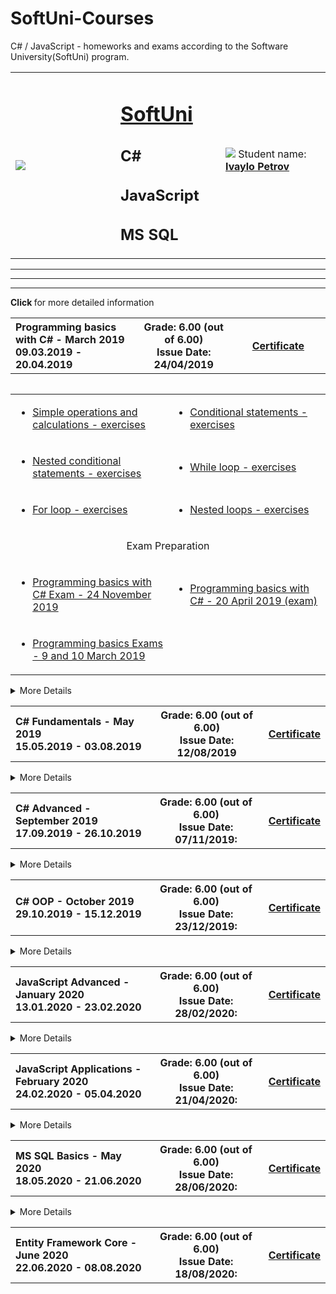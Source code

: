 # SoftUni-Courses
C# / JavaScript - homeworks and exams according to the Software University(SoftUni) program. 
<!-- HEAD START -->
<table border="0.9" width="100%" cellspacing="12" cellpadding="5" align="center">
   <tbody>
      <tr>
         <td align="left" width="33%"><img style="text-align: center;" src="http://conf.softuni.bg/wp-content/uploads/2015/01/SoftUni-Logo-Flat_square-blue-300x235.png"/></td>
         <td align="left" width="33%">
            <h1><a href="https://softuni.bg/">SoftUni</a></h1>
            <h2>C#</h2>
            <h2>JavaScript</h2>
            <h2>MS SQL</h2>
         </td>
         <td align="left" width="33%">
            <img src="https://avatars1.githubusercontent.com/u/52930559?s=460&u=56c073c9be5078b046e7d01ceff70417375ceb2f&v=4"/>
            <!--   TODO: Add linkedIn profile -->
            <!-- <img src="https://avatars1.githubusercontent.com/u/52930559?s=460&u=56c073c9be5078b046e7d01ceff70417375ceb2f&v=4" width = 20% height= 20% alt="LinkedIn" /> -->
            Student name: 
            <strong>
            <a title="Ivaylo Petrov" href="XXXX" target="_blank">
            Ivaylo Petrov
            </a>
            </strong></p>
         </td>
      </tr>
   </tbody>
</table>
<!-- HEAD END -->
<!-- C# Basics Start -->
<hr />
<hr />
<hr />
<!-- Summary Begin -->

<!-- <details> -->
   <summary>
      <strong> Click </strong> for more detailed information
      <table border="0" width="100%" cellspacing="3" cellpadding="4" align="left">
         <tbody>
            <tr>
               <th align="left" width="40%">Programming basics with C# - March 2019 <br /> 
                  09.03.2019 - 20.04.2019
               </th>
               <th width="30%">Grade: 6.00 (out of 6.00)<br /> Issue Date: 24/04/2019</th>
               <th>
                  <p><a width="20% title="C# Basics" href="https://softuni.bg/certificates/details/66322/4f0418c3" target="_blank">Certificate</a></p>
               </th>
            </tr>
         </tbody>
      </table>
   </summary>
   <!-- Summary End -->
   <table border="0" width="100%" cellspacing="3" cellpadding="4" align="left">
      <tbody>
         <!-- Course Body -->
         <tr>
            <td width="19.5%">
               <ul>
                  <li>
                     <p><a title="Simple operations and calculations" href="https://github.com/q2kPetrov/SoftUni-Courses/tree/master/C%23%20Basics/Exercises/1.%20Simple%20Operations%20and%20Calculations" target="_blank">Simple operations and calculations - exercises</a></p>
                  </li>
               </ul>
            <td colspan="2" width="19.5%">
               <ul>
                  <li>
                     <p><a title="Conditional statements" href="https://github.com/q2kPetrov/SoftUni-Courses/tree/master/C%23%20Basics/Exercises/2_Conditional-statements" target="_blank">Conditional statements - exercises</a></p>
                  </li>
               </ul>
            </td>
         </tr>
         <tr>
            <td width="19.5%">
               <ul>
                  <li>
                     <p><a title="Nested conditional statements" href="https://github.com/q2kPetrov/SoftUni-Courses/tree/master/C%23%20Basics/Exercises/3_Nested-conditional-statements" target="_blank">Nested conditional statements - exercises</a></p>
                  </li>
               </ul>
            </td>
            <td colspan="2" width="19.5%">
               <ul>
                  <li>
                     <p><a title="While loop" href="https://github.com/q2kPetrov/SoftUni-Courses/tree/master/C%23%20Basics/Exercises/4_While-loop" target="_blank">While loop - exercises</a></p>
                  </li>
               </ul>
            </td>
         </tr>
         <tr>
            <td width="19.5%">
               <ul>
                  <li>
                     <p><a title="For loop" href="https://github.com/q2kPetrov/SoftUni-Courses/tree/master/C%23%20Basics/Exercises/5_For-loop" target="_blank">For loop - exercises</a></p>
                  </li>
               </ul>
            </td>
            <td colspan="2" width="20%">
               <ul>
                  <li>
                     <p><a title="Nested loops" href="https://github.com/q2kPetrov/SoftUni-Courses/tree/master/C%23%20Basics/Exercises/6_Nested-loops" target="_blank">Nested loops - exercises</a></p>
                  </li>
               </ul>
            </td>
         </tr>
         <tr>
         <tr>
            <td colspan="3" align="center" width="100%">
               <p>Exam Preparation</p>
            </td>
         </tr>
         </tr>
         <tr>
            <td width="19.5%">
               <ul>
                  <li>
                     <p><a title="Exam 24 November 2019" href="https://github.com/q2kPetrov/SoftUni-Courses/tree/master/C%23%20Basics/Exams/Exam%20-%2024%20November%202019" target="_blank">Programming basics with C# Exam - 24 November 2019</a></p>
                  </li>
               </ul>
            </td>
            <td colspan="2" width="20%">
               <ul>
                  <li>
                     <p><a title="Exam 20 April 2019" href="https://github.com/q2kPetrov/SoftUni-Courses/tree/master/C%23%20Basics/Exams/Exam%20-%2020%20%20April%202019" target="_blank">Programming basics with C# - 20 April 2019 (exam)</a></p>
                  </li>
               </ul>
            </td>
         </tr>
         <tr>
         <tr>
            <td width="19.5%">
               <ul>
                  <li>
                     <p><a title="Programming basics Exam - 9/10 March" href="https://github.com/q2kPetrov/SoftUni-Courses/tree/master/C%23%20Basics/Exams/Exams%20-%209%20and%2010%20March%202019" target="_blank">Programming basics Exams - 9 and 10 March 2019</a></p>
                  </li>
               </ul>
            </td>
         </tr>
      </tbody>
   </table>
</details>
<hr />
<!-- C# Basics End -->
<!-- C# Fundamentals Start -->
<hr />
<!-- Summary Begin -->
<details>
   <summary>
      More Details
      <table border="0" width="100%" cellspacing="3" cellpadding="4" align="left">
         <tbody>
            <tr>
               <th align="left" width="50%">C# Fundamentals - May 2019<br /> 
                  15.05.2019 - 03.08.2019
               </th>
               <th width="40%">Grade: 6.00 (out of 6.00)<br /> Issue Date: 12/08/2019</th>
               <th>
                  <p><a title="C# Fundamentals" href="https://softuni.bg/certificates/details/69255/3315630e" target="_blank">Certificate</a></p>
               </th>
            </tr>
         </tbody>
      </table>
   </summary>
   <!-- Summary End -->
   <table border="0" width="100%" cellspacing="1" cellpadding="1" align="left">
      <tbody>
         <!-- Course Body -->
         <tr>
            <td width="19.5%">
               <ul>
                  <li>
                     <p><a title="Basic sintax, conditional statements and loops" href="https://github.com/q2kPetrov/SoftUni-Courses/tree/master/C%23%20Fundamentals/01_BasicSyntaxConditionalStatementsAndLoops/Exercises/Exercisesss" target="_blank">Basic sintax, conditional statements and loops - exercises</a></p>
                  </li>
               </ul>
               <ul>
                  <li>
                     <p><a title="Basic sintax, conditional statements and loops" href="https://github.com/q2kPetrov/SoftUni-Courses/tree/master/C%23%20Fundamentals/01_BasicSyntaxConditionalStatementsAndLoops/Exercises/Exercisesss" target="_blank">Basic sintax, conditional statements and loops - additional exercises</a></p>
                  </li>
               </ul>
            <td colspan="2" width="20%">
               <ul>
                  <li>
                     <p><a title="Lists" href="https://github.com/q2kPetrov/SoftUni-Courses/tree/master/C%23%20Fundamentals/05_Lists/Exercises" target="_blank">Lists - exercises</a></p>
                  </li>
               </ul>
               <ul>
                  <li>
                     <p><a title="Lists" href="https://github.com/q2kPetrov/SoftUni-Courses/tree/master/C%23%20Fundamentals/05_Lists/MoreExercises" target="_blank">Lists - additional exercises</a></p>
                  </li>
               </ul>
            </td>
         </tr>
         <tr>
            <td width="19.5%">
               <ul>
                  <li>
                     <p><a title="Data types and variables" href="https://github.com/q2kPetrov/SoftUni-Courses/tree/master/C%23%20Fundamentals/02_DataTypesAndVariables" target="_blank">Data types and variables - exercises</a></p>
                  </li>
               </ul>
            </td>
            <td colspan="2" width="20%">
               <ul>
                  <li>
                     <p><a title="Arrays" href="https://github.com/q2kPetrov/SoftUni-Courses/tree/master/C%23%20Fundamentals/03_Arrays/Exercises" target="_blank">Arrays - exercises</a></p>
                  </li>
               </ul>
               <ul>
                  <li>
                     <p><a title="Arrays" href="https://github.com/q2kPetrov/SoftUni-Courses/tree/master/C%23%20Fundamentals/03_Arrays/MoreExercises" target="_blank">Arrays - additional exercises</a></p>
                  </li>
               </ul>
            </td>
         </tr>
         <tr>
            <td width="19.5%">
               <ul>
                  <li>
                     <p><a title="Methods" href="https://github.com/q2kPetrov/SoftUni-Courses/tree/master/C%23%20Fundamentals/04_Methods/Exercises" target="_blank">Methods - exercises</a></p>
                  </li>
               </ul>
               <ul>
                  <li>
                     <p><a title="Arrays" href="https://github.com/q2kPetrov/SoftUni-Courses/tree/master/C%23%20Fundamentals/04_Methods/MoreExercises" target="_blank">Methods - additional exercises</a></p>
                  </li>
               </ul>
            </td>
            <td colspan="2" width="20%">
               <ul>
                  <li>
                     <p><a title="Objects and classes" href="https://github.com/q2kPetrov/SoftUni-Courses/tree/master/C%23%20Fundamentals/06_ObjectsAndClasses/Exercises" target="_blank">Objects and classes - exercises</a></p>
                  </li>
               </ul>
            </td>
         </tr>
         <tr>
            <td width="19.5%">
               <ul>
                  <li>
                     <p><a title="Associative arrays" href="https://github.com/q2kPetrov/SoftUni-Courses/tree/master/C%23%20Fundamentals/07_AssociativeArrays/Exercises" target="_blank">Associative arrays - exercises</a></p>
                  </li>
               </ul>
               <ul>
                  <li>
                     <p><a title="Associative arrays" href="https://github.com/q2kPetrov/SoftUni-Courses/tree/master/C%23%20Fundamentals/07_AssociativeArrays/MoreExercises" target="_blank">Associative arrays - additional exercises</a></p>
                  </li>
               </ul>
            </td>
            <td colspan="2" width="20%">
               <ul>
                  <li>
                     <p><a title="Text processing" href="https://github.com/q2kPetrov/SoftUni-Courses/tree/master/C%23%20Fundamentals/08_TextProcessing/Exercises" target="_blank">Text processing - exercises</a></p>
                  </li>
               </ul>
               <ul>
                  <li>
                     <p><a title="Text processing" href="https://github.com/q2kPetrov/SoftUni-Courses/tree/master/C%23%20Fundamentals/08_TextProcessing/MoreExercises" target="_blank">Text processing - additional exercises</a></p>
                  </li>
               </ul>
            </td>
         </tr>
         <tr>
            <td  width="19.5%">
               <ul>
                  <li>
                     <p><a title="Regular expressions" href="https://github.com/q2kPetrov/SoftUni-Courses/tree/master/C%23%20Fundamentals/09_RegularExpressions/Exercises" target="_blank">Regular expressions - exercises</a></p>
                  </li>
               </ul>
               <ul>
                  <li>
                     <p><a title="Regular expressions" href="https://github.com/q2kPetrov/SoftUni-Courses/tree/master/C%23%20Fundamentals/09_RegularExpressions/MoreExercises" target="_blank">Regular expressions - additional exercises</a></p>
                  </li>
               </ul>
            </td>
         </tr>
         <tr>
         <tr>
            <td colspan="3" align="center" width="100%">
               <p>Mid Exam Preparation</p>
            </td>
         </tr>
         </tr>
         <tr>
            <td width="19.5%">
               <ul>
                  <li>
                     <p><a title="Mid exam 10 March 2019 - group 2" href="https://github.com/q2kPetrov/SoftUni-Courses/tree/master/C%23%20Fundamentals/Exams/Mid%20Exams/Mid%20Exam%20-%2010%20March%202019%20Group%202" target="_blank">Mid exam 10 March 2019 - group 2</a></p>
                  </li>
               </ul>
            </td>
            <td colspan="2" width="20%">
               <ul>
                  <li>
                     <p><a title="Mid exam 30 June 2019 - group 1" href="https://github.com/q2kPetrov/SoftUni-Courses/tree/master/C%23%20Fundamentals/Exams/Mid%20Exams/Mid%20Exam%20-%2030%20June%202019%20Group%201" target="_blank">Mid exam 30 June 2019 - group 1</a></p>
                  </li>
               </ul>
            </td>
         </tr>
         <tr>
            <td width="19.5%">
               <ul>
                  <li>
                     <p><a title="Mid exam 4 November 2018" href="https://github.com/q2kPetrov/SoftUni-Courses/tree/master/C%23%20Fundamentals/Exams/Mid%20Exams/Mid%20Exam%20-%204%20November%202018" target="_blank">Mid exam 4 November 2018</a></p>
                  </li>
               </ul>
            </td>
            <td colspan="2" width="20%">
               <ul>
                  <li>
                     <p><a title="Mid exam 16 April 2019" href="https://github.com/q2kPetrov/SoftUni-Courses/tree/master/C%23%20Fundamentals/Exams/Mid%20Exams/Retake%20Mid%20Exam%20-%2016%20April%202019" target="_blank">Mid exam 16 April 2019</a></p>
                  </li>
               </ul>
            </td>
         </tr>
         <tr>
         <tr>
            <td colspan="3" align="center" width="100%">
               <p>Final Exam Preparation</p>
            </td>
         </tr>
         </tr>
         <tr>
            <td width="19.5%">
               <ul>
                  <li>
                     <p><a title="Final exam" href="https://github.com/q2kPetrov/SoftUni-  Courses/tree/master/C%23%20Fundamentals/Exams/Final%20Exams/Final%20Exam%20-%2003%20August%202019%20Group%201" target="_blank">Final exam - 3 August 2019 - group 1</a></p>
                  </li>
               </ul>
            </td>
            <td colspan="2" width="20%">
               <ul>
                  <li>
                     <p><a title="06 April 2019" href="https://github.com/q2kPetrov/SoftUni-Courses/tree/master/C%23%20Fundamentals/Exams/Final%20Exams/Final%20Exam%20-%2006%20April%202019" target="_blank">Final exam - 06 April 2019</a></p>
                  </li>
               </ul>
            </td>
         </tr>
         <tr>
            <td width="19.5%">
               <ul>
                  <li>
                     <p><a title="Final exam" href="https://github.com/q2kPetrov/SoftUni-Courses/tree/master/C%23%20Fundamentals/Exams/Final%20Exams/Final%20Exam%20-%2014%20April%202019%20Group%20I" target="_blank">Final exam - 14 April 2019 - group 1</a></p>
                  </li>
               </ul>
            </td>
            <td colspan="2" width="20%">
               <ul>
                  <li>
                     <p><a title="14 April 2019" href="https://github.com/q2kPetrov/SoftUni-Courses/tree/master/C%23%20Fundamentals/Exams/Final%20Exams/Final%20Exam%20-%2014%20April%202019%20Group%20II" target="_blank">Final exam - 14 April 2019 - group 2</a></p>
                  </li>
               </ul>
            </td>
         </tr>
         <tr>
            <td width="19.5%">
               <ul>
                  <li>
                     <p><a title="Final exam" href="https://github.com/q2kPetrov/SoftUni-Courses/tree/master/C%23%20Fundamentals/Exams/Final%20Exams/Final%20Exam%20-%2016%20December%202018" target="_blank">Final exam - 16 December 2018</a></p>
                  </li>
               </ul>
            </td>
            <td colspan="2" width="20%">
               <ul>
                  <li>
                     <p><a title="Final exam" href="https://github.com/q2kPetrov/SoftUni-Courses/tree/master/C%23%20Fundamentals/Exams/Final%20Exams/Final%20Exam%20Preparation%20-%2024%20July%202019" target="_blank">Final exam - 24 July 2019</a></p>
                  </li>
               </ul>
            </td>
         </tr>
         <tr>
            <td width="19.5%">
               <ul>
                  <li>
                     <p><a title="Retake Final exam" href="https://github.com/q2kPetrov/SoftUni-Courses/tree/master/C%23%20Fundamentals/Exams/Final%20Exams/Retake%20Final%20Exam%20-%2018%20April%202018" target="_blank">Final exam - Retake - 18 April 2018</a></p>
                  </li>
               </ul>
            </td>
         </tr>
      </tbody>
   </table>
</details>
<hr />
<!-- C# Fundamentals End -->
<!-- C# Advanced Start -->  
<hr />
<!-- Summary Begin -->
<details>
   <summary>
      More Details
      <table border="0" width="100%" cellspacing="3" cellpadding="4" align="left">
         <tr>
            <th align="left" width="50%">C# Advanced - September 2019 <br /> 17.09.2019 - 26.10.2019</th>
            <th width="40%">Grade: 6.00 (out of 6.00) <br /> Issue Date: 07/11/2019:</th>
            <th>
               <p><a title="C# Advanced" href="https://softuni.bg/certificates/details/72147/9addc663" target="_blank">Certificate</a></p>
            </th>
         </tr>
      </table>
   </summary>
   <!-- Summary End -->
   <table border="0" width="100%" cellspacing="0" cellpadding="0" align="left">
      <!-- Course Body -->
      <tr >
         <td width="19.5%">
            <ul >
               <li>
                  <p><a title="Stacks and queues" href="https://github.com/q2kPetrov/SoftUni-Courses/tree/master/C%23Advanced/Exercises/01_StacksAndQueues" target="_blank">Stacks and queues - exercises</a>
                  </p>
               </li>
            </ul>
         </td>
         <td colspan="2" width="20%">
            <ul >
               <li>
                  <p><a title="Multidimensional arrays" href="https://github.com/q2kPetrov/SoftUni-Courses/tree/master/C%23Advanced/Exercises/02_MultidimensionalArrays" target="_blank">Multidimensional arrays - exercises</a></p>
               </li>
            </ul>
         </td>
      </tr>
      <tr >
         <td width="19.5%">
            <ul >
               <li>
                  <p><a title="Sets and dictionaries" href="https://github.com/q2kPetrov/SoftUni-Courses/tree/master/C%23Advanced/Exercises/03_SetsAndDictionaries" target="_blank">Sets and dictionaries - exercises</a>
                  </p>
               </li>
            </ul>
         </td>
         <td colspan="2" width="20%">
            <ul >
               <li>
                  <p><a title="Functional programming" href="https://github.com/q2kPetrov/SoftUni-Courses/tree/master/C%23Advanced/Exercises/04_FunctionalProgramming" target="_blank">Functional programming - exercises</a></p>
               </li>
            </ul>
         </td>
      </tr>
      <tr >
         <td width="19.5%">
            <ul >
               <li>
                  <p><a title="Defining classes" href="https://github.com/q2kPetrov/SoftUni-Courses/tree/master/C%23Advanced/Exercises/05_DefiningClasses" target="_blank">Defining classes - exercises</a>
                  </p>
               </li>
            </ul>
         </td>
         <td colspan="2" width="20%">
            <ul >
               <li>
                  <p><a title="Generics" href="https://github.com/q2kPetrov/SoftUni-Courses/tree/master/C%23Advanced/Exercises/06_Generics" target="_blank">Generics - exercises</a></p>
               </li>
            </ul>
         </td>
      </tr>
      <tr >
         <td width="19.5%">
            <ul >
               <li>
                  <p><a title="Iterators and comparators" href="https://github.com/q2kPetrov/SoftUni-Courses/tree/master/C%23Advanced/Exercises/07_IteratorsAndComparators" target="_blank">Iterators and comparators - exercises</a>
                  </p>
               </li>
            </ul>
         </td>
      </tr>
      <tr>
      <tr>
         <td colspan="3" align="center" width="100%">
            <p>Exam Preparation</p>
         </td>
      </tr>
      </tr>
      <tr >
         <td width="19.5%">
            <ul >
               <li>
                  <p><a title="13 August 2019" href="https://github.com/q2kPetrov/SoftUni-Courses/tree/master/C%23Advanced/ExamPreparation/13_August_2019" target="_blank">Exam - 13 August 2019</a>
                  </p>
               </li>
            </ul>
         </td>
         <td colspan="2" width="20%">
            <ul >
               <li>
                  <p><a title="16 April 2019" href="https://github.com/q2kPetrov/SoftUni-Courses/tree/master/C%23Advanced/ExamPreparation/16_April_2019" target="_blank">Exam - 16 April 2019</a></p>
               </li>
            </ul>
         </td>
      </tr>
      <tr >
         <td width="19.5%">
            <ul >
               <li>
                  <p><a title="17 February 2019" href="https://github.com/q2kPetrov/SoftUni-Courses/tree/master/C%23Advanced/ExamPreparation/17_Feb_2019" target="_blank">Exam - 17 February 2019</a>
                  </p>
               </li>
            </ul>
         </td>
         <td colspan="2" width="20%">
            <ul >
               <li>
                  <p><a title="23 June 2019" href="https://github.com/q2kPetrov/SoftUni-Courses/tree/master/C%23Advanced/ExamPreparation/23_June_2019" target="_blank">Exam - 23 June 2019</a></p>
               </li>
            </ul>
         </td>
      </tr>
      <tr >
         <td width="19.5%">
            <ul >
               <li>
                  <p><a title="23 October 2019" href="https://github.com/q2kPetrov/SoftUni-Courses/tree/master/C%23Advanced/ExamPreparation/23_October_2019" target="_blank">Exam - 23 October 2019</a>
                  </p>
               </li>
            </ul>
         </td>
         <td colspan="2" width="20%">
            <ul >
               <li>
                  <p><a title="24 February 2019" href="https://github.com/q2kPetrov/SoftUni-Courses/tree/master/C%23Advanced/ExamPreparation/24_Feb_2019" target="_blank">Exam - 24 February 2019</a></p>
               </li>
            </ul>
         </td>
      </tr>
   </table>
</details>
<hr />
<!-- C# Advanced End -->
<!-- C# OOP Start -->  
<hr />
<!-- Summary Begin -->
<details>
   <summary>
      More Details
      <table border="0" width="100%" cellspacing="1" cellpadding="3" align="left">
         <tr>
            <th align="left" width="50%">C# OOP - October 2019 <br /> 29.10.2019 - 15.12.2019</th>
            <th width="40%">Grade: 6.00 (out of 6.00) <br /> Issue Date: 23/12/2019:</th>
            <th>
               <p><a title="C# OOP" href="https://softuni.bg/certificates/details/75306/fc669a56" target="_blank">Certificate</a></p>
            </th>
         </tr>
      </table>
   </summary>
   <!-- Summary End -->
   <table border="0" width="100%" cellspacing="0" cellpadding="0" align="left">
      <!-- Course Body -->
      <tr >
         <td width="19.5%">
            <ul >
               <li>
                  <p><a title="Working with abstraction" href="https://github.com/q2kPetrov/SoftUni-Courses/tree/master/C%23%20OOP/01_WorkingWithAbstraction" target="_blank">Working with abstraction - exercises</a>
                  </p>
               </li>
            </ul>
         </td>
         <td colspan="2" width="20%">
            <ul >
               <li>
                  <p><a title="Inheritance" href="https://github.com/q2kPetrov/SoftUni-Courses/tree/master/C%23%20OOP/02_Inheritance" target="_blank">Inheritance - exercises</a></p>
               </li>
            </ul>
         </td>
      </tr>
      <tr >
         <td width="19.5%">
            <ul >
               <li>
                  <p><a title="Encapsulation" href="https://github.com/q2kPetrov/SoftUni-Courses/tree/master/C%23%20OOP/03_Encapsulation" target="_blank">Encapsulation - exercises</a>
                  </p>
               </li>
            </ul>
         </td>
         <td colspan="2" width="20%">
            <ul >
               <li>
                  <p><a title="Interfaces and abstraction" href="https://github.com/q2kPetrov/SoftUni-Courses/tree/master/C%23%20OOP/04_InterfacesAndAbstraction" target="_blank">Interfaces and abstraction - exercises</a></p>
               </li>
            </ul>
         </td>
      </tr>
      <tr >
         <td width="19.5%">
            <ul >
               <li>
                  <p><a title="Polymorphism" href="https://github.com/q2kPetrov/SoftUni-Courses/tree/master/C%23%20OOP/05_Polymorphism" target="_blank">Polymorphism - exercises</a>
                  </p>
               </li>
            </ul>
         </td>
         <td colspan="2" width="20%">
            <ul >
               <li>
                  <p><a title="Reflection" href="https://github.com/q2kPetrov/SoftUni-Courses/tree/master/C%23%20OOP/06_Reflection/Exercises" target="_blank">Reflection - exercises</a></p>
               </li>
            </ul>
         </td>
      </tr>
      <tr >
         <td width="19.5%">
            <ul >
               <li>
                  <p><a title="Unit testing" href="https://github.com/q2kPetrov/SoftUni-Courses/tree/master/C%23%20OOP/07_UnitTesting" target="_blank">Unit testing - exercises</a>
                  </p>
               </li>
            </ul>
         </td>
      </tr>
      <tr>
      <tr>
         <td colspan="3" align="center" width="100%">
            <p>Exam Preparation</p>
         </td>
      </tr>
      </tr>
      <tr >
         <td width="19.5%">
            <ul >
               <li>
                  <p><a title="14 April 2019" href="https://github.com/q2kPetrov/SoftUni-Courses/tree/master/C%23%20OOP/Exams/14%20April%202019" target="_blank">Exam - 14 April 2019</a>
                  </p>
               </li>
            </ul>
         </td>
         <td colspan="2" width="20%">
            <ul >
               <li>
                  <p><a title="18 November 2018" href="https://github.com/q2kPetrov/SoftUni-Courses/tree/master/C%23%20OOP/Exams/C%23%20OOP%20Exam%20-%2018%20November%202018" target="_blank">Exam - 18 November 2018</a></p>
               </li>
            </ul>
         </td>
      </tr>
      <tr >
         <td width="19.5%">
            <ul >
               <li>
                  <p><a title="07 December 2019" href="https://github.com/q2kPetrov/SoftUni-Courses/tree/master/C%23%20OOP/Exams/Demo%20Exam%20-%2007%20December%202019" target="_blank">Exam - 07 December 2019</a>
                  </p>
               </li>
            </ul>
         </td>
         <td colspan="2" width="20%">
            <ul >
               <li>
                  <p><a title="11 August 2019" href="https://github.com/q2kPetrov/SoftUni-Courses/tree/master/C%23%20OOP/Exams/OOP%20Exam%20-%2011%20August%202019" target="_blank">Exam - 11 August 2019</a></p>
               </li>
            </ul>
         </td>
      </tr>
      <tr >
         <td width="19.5%">
            <ul >
               <li>
                  <p><a title="15 August 2019" href="https://github.com/q2kPetrov/SoftUni-Courses/tree/master/C%23%20OOP/Exams/OOP%20Retake%20Exam%20-%2015%20August%202019" target="_blank">Exam - 15 August 2019</a>
                  </p>
               </li>
            </ul>
         </td>
         <td colspan="2" width="20%">
            <ul >
               <li>
                  <p><a title="18 April 2019" href="https://github.com/q2kPetrov/SoftUni-Courses/tree/master/C%23%20OOP/Exams/OOP%20Retake%20Exam%20-%2018%20April%202019" target="_blank">Exam - 18 April 2019</a></p>
               </li>
            </ul>
         </td>
      </tr>
   </table>
</details>
<hr />
<!-- C# OOP End -->
<!-- JavaScript Advanced Start -->  
<hr />
<!-- Summary Begin -->
<details>
   <summary>
      More Details
      <table border="0" width="100%" cellspacing="1" cellpadding="3" align="left">
         <tr>
            <th align="left" width="50%">JavaScript Advanced - January 2020 <br /> 13.01.2020 - 23.02.2020</th>
            <th width="40%">Grade: 6.00 (out of 6.00) <br /> Issue Date: 28/02/2020:</th>
            <th>
               <p><a title="C# OOP" href="https://softuni.bg/certificates/details/76354/4b5497b1" target="_blank">Certificate</a></p>
            </th>
         </tr>
      </table>
   </summary>
   <!-- Summary End -->
   <table border="0" width="100%" cellspacing="0" cellpadding="0" align="left">
      <!-- Course Body -->
      <tr >
         <td width="19.5%">
            <ul >
               <li>
                  <p><a title="Syntax, functions and statements" href="https://github.com/q2kPetrov/SoftUni-Courses/tree/master/Exercises/1.%20Syntax%2C%20Functions%20and%20Statements" target="_blank">Syntax, functions and statements - exercises</a>
                  </p>
               </li>
            </ul>
         </td>
         <td colspan="2" width="20%">
            <ul >
               <li>
                  <p><a title="Arrays" href="https://github.com/q2kPetrov/SoftUni-Courses/tree/master/Exercises/2.%20Arrays" target="_blank">Arrays - exercises</a></p>
               </li>
            </ul>
         </td>
      </tr>
      <tr >
         <td width="19.5%">
            <ul >
               <li>
                  <p><a title="Objects" href="https://github.com/q2kPetrov/SoftUni-Courses/tree/master/Exercises/3.%20Objects" target="_blank">Objects - exercises</a>
                  </p>
               </li>
            </ul>
         </td>
         <td colspan="2" width="20%">
            <ul >
               <li>
                  <p><a title="Advanced functions" href="https://github.com/q2kPetrov/SoftUni-Courses/tree/master/Exercises/4.%20Advanced%20Functions" target="_blank">Advanced functions - exercises</a></p>
               </li>
            </ul>
         </td>
      </tr>
      <tr >
         <td width="19.5%">
            <ul >
               <li>
                  <p><a title="DOM" href="https://github.com/q2kPetrov/SoftUni-Courses/tree/master/Exercises/5.%20DOM" target="_blank">DOM - exercises</a>
                  </p>
               </li>
            </ul>
         </td>
         <td colspan="2" width="20%">
            <ul >
               <li>
                  <p><a title="DOM manipulation" href="https://github.com/q2kPetrov/SoftUni-Courses/tree/master/Exercises/6.%20DOM%20Manipulations" target="_blank">DOM manipulation - exercises</a></p>
               </li>
            </ul>
         </td>
      </tr>
      <tr >
         <td width="19.5%">
            <ul >
               <li>
                  <p><a title="Classes" href="https://github.com/q2kPetrov/SoftUni-Courses/tree/master/Exercises/7.%20Classes" target="_blank">Classes - exercises</a>
                  </p>
               </li>
            </ul>
         </td>
         <td colspan="2" width="20%">
            <ul >
               <li>
                  <p><a title="Unit testing" href="https://github.com/q2kPetrov/SoftUni-Courses/tree/master/Exercises/8.%20Unit%20Testing" target="_blank">Unit testing - exercises</a></p>
               </li>
            </ul>
         </td>
      </tr>
      <tr >
         <td width="20%">
            <ul >
               <li>
                  <p><a title="String and Regex" href="https://github.com/q2kPetrov/SoftUni-Courses/tree/master/Exercises/9.%20String%20and%20RegExp" target="_blank">String and Regex - exercises</a>
                  </p>
               </li>
            </ul>
         </td>
      <tr>
      <tr>
         <td colspan="3" align="center" width="100%">
            <p>Exam Preparation</p>
         </td>
      </tr>
      </tr>
      <tr >
         <td width="19.5%">
            <ul >
               <li>
                  <p><a title="26 October 2019" href="https://github.com/q2kPetrov/SoftUni-Courses/tree/master/Exercises/Mid%20Exams/JS%20Advanced%20-%2026%20October%202019" target="_blank">Exam - 26 October 2019</a>
                  </p>
               </li>
            </ul>
         </td>
         <td colspan="2" width="20%">
            <ul >
               <li>
                  <p><a title="07 July 2019" href="https://github.com/q2kPetrov/SoftUni-Courses/tree/master/Exercises/Mid%20Exams/JS%20Advanced%20Exam%20-%2007%20July%202019" target="_blank">Exam - 07 July 2019</a></p>
               </li>
            </ul>
         </td>
      </tr>
      <tr >
         <td width="19.5%">
            <ul >
               <li>
                  <p><a title="July 2019" href="https://github.com/q2kPetrov/SoftUni-Courses/tree/master/Exercises/Mid%20Exams/JS%20Advanced%20Exam%20Preparation%20-%20July%202019" target="_blank">Exam preparation -  July  2019</a>
                  </p>
               </li>
            </ul>
         </td>
         <td colspan="2" width="20%">
            <ul >
               <li>
                  <p><a title="08 April 2020" href="https://github.com/q2kPetrov/SoftUni-Courses/tree/master/Exercises/Mid%20Exams/JS%20Advanced%20Retake%20-%2008%20April%202020" target="_blank">Exam - 08 April 2020</a></p>
               </li>
            </ul>
         </td>
      </tr>
      <tr >
         <td width="19.5%">
            <ul >
               <li>
                  <p><a title="08 August 2019" href="https://github.com/q2kPetrov/SoftUni-Courses/tree/master/Exercises/Mid%20Exams/JS%20Advanced%20Retake%20-%2008%20August%202019" target="_blank">Exam - 08 August 2019</a>
                  </p>
               </li>
            </ul>
         </td>
         <td colspan="2" width="20%">
            <ul >
               <li>
                  <p><a title="10 December 2019" href="https://github.com/q2kPetrov/SoftUni-Courses/tree/master/Exercises/Mid%20Exams/JS%20Advanced%20Retake%20Exam%20-%2010%20December%202019" target="_blank">Exam - 10 December 2019</a></p>
               </li>
            </ul>
         </td>
      </tr>
   </table>
</details>
<hr />
<!-- JS Advanced End -->
<!-- JavaScript Applications Start -->  
<hr />
<!-- Summary Begin -->
<details>
   <summary>
      More Details
      <table border="0" width="100%" cellspacing="1" cellpadding="3" align="left">
         <tr>
            <th align="left" width="50%">JavaScript Applications - February 2020 <br /> 24.02.2020 - 05.04.2020</th>
            <th width="40%">Grade: 6.00 (out of 6.00) <br /> Issue Date: 21/04/2020:</th>
            <th>
               <p><a title="C# OOP" href="https://softuni.bg/certificates/details/80325/d2299076" target="_blank">Certificate</a></p>
            </th>
         </tr>
      </table>
   </summary>
   <!-- Summary End -->
   <table border="0" width="100%" cellspacing="0" cellpadding="0" align="left">
      <!-- Course Body -->
      <tr >
         <td width="19.5%">
            <ul >
               <li>
                  <p><a title="This" href="https://github.com/q2kPetrov/SoftUni-Courses/tree/master/JavaScript%20Applications/1_This" target="_blank">This - exercises</a>
                  </p>
               </li>
            </ul>
         </td>
         <td colspan="2" width="20%">
            <ul >
               <li>
                  <p><a title="Object composition" href="https://github.com/q2kPetrov/SoftUni-Courses/tree/master/JavaScript%20Applications/2_Object_Composition" target="_blank">Object composition - exercises</a></p>
               </li>
            </ul>
         </td>
      </tr>
      <tr >
         <td width="19.5%">
            <ul >
               <li>
                  <p><a title="Prototypes and inheritance" href="https://github.com/q2kPetrov/SoftUni-Courses/tree/master/JavaScript%20Applications/3_Prototypes_and_Inheritance" target="_blank">Prototypes and inheritance - exercises</a>
                  </p>
               </li>
            </ul>
         </td>
         <td colspan="2" width="20%">
            <ul >
               <li>
                  <p><a title="REST Services and AJAX" href="https://github.com/q2kPetrov/SoftUni-Courses/tree/master/JavaScript%20Applications/4_Rest_Services_and_AJAX" target="_blank">REST services and AJAX - exercises</a></p>
               </li>
            </ul>
         </td>
      </tr>
      <tr >
         <td width="19.5%">
            <ul >
               <li>
                  <p><a title="Asynchronous programming" href="https://github.com/q2kPetrov/SoftUni-Courses/tree/master/JavaScript%20Applications/5_Asynchronous_Programming" target="_blank">Asynchronous programming - exercises</a>
                  </p>
               </li>
            </ul>
         </td>
         <td colspan="2" width="20%">
            <ul >
               <li>
                  <p><a title="Remote DB" href="https://github.com/q2kPetrov/SoftUni-Courses/tree/master/JavaScript%20Applications/6_Remote_Databases" target="_blank">Remote DataBases - exercises</a></p>
               </li>
            </ul>
         </td>
      </tr>
      <tr >
         <td width="19.5%">
            <ul >
               <li>
                  <p><a title="Templating" href="https://github.com/q2kPetrov/SoftUni-Courses/tree/master/JavaScript%20Applications/7_Templating" target="_blank">Templating - exercises</a>
                  </p>
               </li>
            </ul>
         </td>
         <td colspan="2" width="20%">
            <ul >
               <li>
                  <p><a title="Routing" href="https://github.com/q2kPetrov/SoftUni-Courses/tree/master/Exercises/8.%20Unit%20Testing" target="_blank">Routing - exercises</a></p>
               </li>
            </ul>
         </td>
      </tr>
      <tr>
      <tr>
         <td colspan="3" align="center" width="100%">
            <p>Exam Preparation</p>
         </td>
      </tr>
      </tr>
      <tr >
         <td width="19.5%">
            <ul >
               <li>
                  <p><a title="05 April 2020" href="https://github.com/q2kPetrov/SoftUni-Courses/tree/master/JavaScript%20Applications/Exams" target="_blank">Exam - 05 April 2020</a>
                  </p>
               </li>
            </ul>
         </td>
         <td colspan="2" width="20%">
            <ul >
               <li>
                  <p><a title="07 December 2019" href="https://github.com/q2kPetrov/SoftUni-Courses/tree/master/JavaScript%20Applications/Exams" target="_blank">Exam - 07 December 2019</a></p>
               </li>
            </ul>
         </td>
      </tr>
      <!-- JavaScript Applications End --> 
      <!-- MS SQL Basics Start -->  
      <hr />
   </table>
</details>
<!-- Summary Begin -->
<details>
   <summary>
      More Details
      <table border="0" width="100%" cellspacing="1" cellpadding="3" align="left">
         <tr>
            <th align="left" width="50%">MS SQL Basics - May 2020 <br /> 18.05.2020 - 21.06.2020</th>
            <th width="40%">Grade: 6.00 (out of 6.00) <br /> Issue Date: 28/06/2020:</th>
            <th>
               <p><a title="MS SQL Basics" href="https://softuni.bg/certificates/details/83021/5bb4e9e7" target="_blank">Certificate</a></p>
            </th>
         </tr>
      </table>
   </summary>
   <!-- Summary End -->
   <table border="0" width="100%" cellspacing="0" cellpadding="0" align="left">
      <!-- Course Body -->
      <tr >
         <td width="19.5%">
            <ul >
               <li>
                  <p><a title="Data definition and datatypes" href="https://github.com/q2kPetrov/SoftUni-Courses/tree/master/Databases%20Basics%20-%20MS%20SQL%20Server/Exercises/01.Data-definition-%D0%B0nd-datatypes">Data definition and datatypes - exercises</a>
                  </p>
               </li>
            </ul>
         </td>
         <td colspan="2" width="20%">
            <ul >
               <li>
                  <p><a title="Basic CRUD" href="https://github.com/q2kPetrov/SoftUni-Courses/tree/master/Databases%20Basics%20-%20MS%20SQL%20Server/Exercises/02.Basic-CRUD" target="_blank">Basic CRUD - exercises</a></p>
               </li>
            </ul>
         </td>
      </tr>
      <tr >
         <td width="19.5%">
            <ul >
               <li>
                  <p><a title="Table relations" href="https://github.com/q2kPetrov/SoftUni-Courses/tree/master/Databases%20Basics%20-%20MS%20SQL%20Server/Exercises/03.Table-relations">Table relations - exercises</a>
                  </p>
               </li>
            </ul>
         </td>
         <td colspan="2" width="20%">
            <ul >
               <li>
                  <p><a title="Build-in Functions" href="https://github.com/q2kPetrov/SoftUni-Courses/tree/master/Databases%20Basics%20-%20MS%20SQL%20Server/Exercises/04.Built-in-Functions" target="_blank">Built-in functions - exercises</a></p>
               </li>
            </ul>
         </td>
      </tr>
      <tr >
         <td width="19.5%">
            <ul >
               <li>
                  <p><a title="Subqueries and joins" href="https://github.com/q2kPetrov/SoftUni-Courses/tree/master/Databases%20Basics%20-%20MS%20SQL%20Server/Exercises/05.Subqueries-and-JOINs">Subqueries and JOINs - exercises</a>
                  </p>
               </li>
            </ul>
         </td>
         <td colspan="2" width="20%">
            <ul >
               <li>
                  <p><a title="Indices and data aggregation" href="https://github.com/q2kPetrov/SoftUni-Courses/tree/master/Databases%20Basics%20-%20MS%20SQL%20Server/Exercises/06.Indices-and-Data-Aggregation" target="_blank">Indices and data aggregation - exercises</a></p>
               </li>
            </ul>
         </td>
      </tr>
      <tr >
         <td width="19.5%">
            <ul >
               <li>
                  <p><a title="Functions and procedures" href="https://github.com/q2kPetrov/SoftUni-Courses/tree/master/Databases%20Basics%20-%20MS%20SQL%20Server/Exercises/07.Functions%20and%20procedures">Functions and stored procedures - exercises</a>
                  </p>
               </li>
            </ul>
         </td>
      </tr>
      <tr>
      <tr>
         <td colspan="3" align="center" width="100%">
            <p>Exam Preparation</p>
         </td>
      </tr>
      </tr>
      <tr >
         <td width="19.5%">
            <ul >
               <li>
                  <p><a title="Databases MSSQL Exam - 13 Oct 2019" href="https://github.com/q2kPetrov/SoftUni-Courses/tree/master/Databases%20Basics%20-%20MS%20SQL%20Server/Exams/Databases%20MSSQL%20Exam%20-%2013%20Oct%202019" target="_blank">Databases MSSQL Exam - 13 Oct 2019</a>
                  </p>
               </li>
            </ul>
         </td>
         <td colspan="2" width="20%">
            <ul >
               <li>
                  <p><a title="Databases MSSQL Exam - 16 Apr 2019" href="https://github.com/q2kPetrov/SoftUni-Courses/tree/master/Databases%20Basics%20-%20MS%20SQL%20Server/Exams/Databases%20MSSQL%20Exam%20-%2016%20Apr%202019" target="_blank">Databases MSSQL Exam - 16 Apr 2019</a></p>
               </li>
            </ul>
         </td>
      </tr>
      <tr >
         <td width="19.5%">
            <ul >
               <li>
                  <p><a title="Databases MSSQL Exam - 17 Feb 2019" href="https://github.com/q2kPetrov/SoftUni-Courses/tree/master/Databases%20Basics%20-%20MS%20SQL%20Server/Exams/Databases%20MSSQL%20Exam%20-%2017%20Feb%202019" target="_blank">Databases MSSQL Exam - 17 Feb 2019</a>
                  </p>
               </li>
            </ul>
         </td>
         <td colspan="2" width="20%">
            <ul >
               <li>
                  <p><a title="Databases MSSQL Exam - 20 Oct 2019" href="https://github.com/q2kPetrov/SoftUni-Courses/tree/master/Databases%20Basics%20-%20MS%20SQL%20Server/Exams/Databases%20MSSQL%20Exam%20-%2020%20Oct%202019" target="_blank">Databases MSSQL Exam - 20 Oct 2019</a></p>
               </li>
            </ul>
         </td>
      </tr>
      <tr >
         <td width="19.5%">
            <ul >
               <li>
                  <p><a title="My MSSQL Exam - 21 July 2020" href="https://github.com/q2kPetrov/SoftUni-Courses/tree/master/Databases%20Basics%20-%20MS%20SQL%20Server/Exams/Databases%20MSSQL%20Exam%20-%2021%20Jun%202020" target="_blank">My MSSQL Exam - 21 July 2020</a>
                  </p>
               </li>
            </ul>
         </td>
         <hr />
   </table>
</details>
<hr />
<!-- MS SQL Basics End -->
<!-- MS SQL Advanced / EF Core Start -->  
<hr />
</table>
</details>
<!-- Summary Begin -->
<details>
   <summary>
      More Details
      <table border="0" width="100%" cellspacing="1" cellpadding="3" align="left">
         <tr>
            <th align="left" width="50%">Entity Framework Core - June 2020 <br /> 22.06.2020 - 08.08.2020</th>
            <th width="40%">Grade: 6.00 (out of 6.00) <br /> Issue Date: 18/08/2020:</th>
            <th>
               <p><a title="MSSQL advanced - Entity Framework Core" href="https://softuni.bg/certificates/details/86322/358ff520" target="_blank">Certificate</a></p>
            </th>
         </tr>
      </table>
   </summary>
   <!-- Summary End -->
   <table border="0" width="100%" cellspacing="0" cellpadding="0" align="left">
      <!-- Course Body -->
      <tr >
         <td width="19.5%">
            <ul >
               <li>
                  <p><a title="ADO.Net" href="https://github.com/q2kPetrov/SoftUni-Courses/tree/master/Entity%20Framework%20Core/Exercises/01.ADO.Net">ADO.Net - exercises</a>
                  </p>
               </li>
            </ul>
         </td>
         <td colspan="2" width="20%">
            <ul >
               <li>
                  <p><a title="Mini ORM" href="https://github.com/q2kPetrov/SoftUni-Courses/tree/master/Entity%20Framework%20Core/Exercises/02.%20ORM-Fundamentals-MiniORM" target="_blank">Custom Mini ORM - exercise</a></p>
               </li>
            </ul>
         </td>
      </tr>
      <tr >
         <td width="19.5%">
            <ul >
               <li>
                  <p><a title="Entity Framework Introduction" href="https://github.com/q2kPetrov/SoftUni-Courses/tree/master/Entity%20Framework%20Core/Exercises/03.%20Entity%20Framework%20Introduction">Entity Framework Introduction - exercises</a>
                  </p>
               </li>
            </ul>
         </td>
         <td colspan="2" width="20%">
            <ul >
               <li>
                  <p><a title="Entity Relations" href="https://github.com/q2kPetrov/SoftUni-Courses/tree/master/Entity%20Framework%20Core/Exercises/04.%20Entity%20Relations" target="_blank">Entity Relations - exercise</a></p>
               </li>
            </ul>
         </td>
      </tr>
      <!-- MS SQL Advanced / EF Core End -->  
      </tbody>
   </table>
</details>
<hr />
